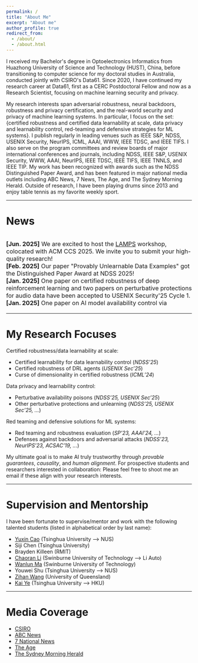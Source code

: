 ```yaml
---
permalink: /
title: "About Me"
excerpt: "About me"
author_profile: true
redirect_from: 
  - /about/
  - /about.html
---
```


I received my Bachelor's degree in Optoelectronics Informatics from Huazhong University of Science and Technology (HUST), China, before transitioning to computer science for my doctoral studies in Australia, conducted jointly with CSIRO's Data61. 
Since 2020, I have continued my research career at Data61, first as a CERC Postdoctoral Fellow and now as a Research Scientist, focusing on machine learning security and privacy.

My research interests span adversarial robustness, neural backdoors, robustness and privacy certification, and the real-world security and privacy of machine learning systems. 
In particular, I focus on the set: {certified robustness and certified data learnability at scale, data privacy and learnability control, red-teaming and defensive strategies for ML systems}. 
I publish regularly in leading venues such as IEEE S&P, NDSS, USENIX Security, NeurIPS, ICML, AAAI, WWW, IEEE TDSC, and IEEE TIFS. 
I also serve on the program committees and review boards of major international conferences and journals, including NDSS, IEEE S&P, USENIX Security, WWW, AAAI, NeurIPS, IEEE TDSC, IEEE TIFS, IEEE TNNLS, and IEEE TIP. 
My work has been recognized with awards such as the NDSS Distinguished Paper Award, and has been featured in major national media outlets including ABC News, 7 News, The Age, and The Sydney Morning Herald.
Outside of research, I have been playing drums since 2013 and enjoy table tennis as my favorite weekly sport.

---

# **News**
<div style="overflow-y: scroll; height:200px; font-size: 16px" markdown=1>

**[Jun. 2025]** We are excited to host the [LAMPS](https://lamps-ccs.github.io/home/) workshop, colocated with ACM CCS 2025. We invite you to submit your high-quality research!<br>
**[Feb. 2025]** Our paper "Provably Unlearnable Data Examples" got the Distinguished Paper Award at NDSS 2025!<br>
**[Jan. 2025]** One paper on certified robustness of deep reinforcement learning and two papers on perturbative protections for audio data have been accepted to USENIX Security'25 Cycle 1.<br>
**[Jan. 2025]** One paper on AI model availability control via modulation has been accepted to WWW'25.<br>
**[Nov. 2024]** Our paper on certified learnability and another on reinforcement unlearning have been accepted to NDSS'25.<br>
**[Jul. 2024]** I am invited to serve as a PC member for [IEEE SaTML'25](https://satml.org/).<br>
**[Jun. 2024]** I am invited to serve as a PC member for [CCS'24-LAMPS](https://lamps-ccs.com) and the proceedings chair for [AJCAI'24](https://ajcai2024.org/).<br>
**[May. 2024]** Our paper improving double sampling smoothing for addressing curse of dimensionality in randomized smoothing is accepted to ICML'24.<br>
**[Apr. 2024]** I am invited to serve as a TPC member for [NDSS'25](https://www.ndss-symposium.org/ndss2025/).<br>
**[Mar. 2024]** Two papers are accepted to IEEE SP'24 workshop and TDSC, respectively.<br>
**[Dec. 2023]** Our paper in reinforcement adversarial attack against video recognition is accepted to AAAI'24.<br>
**[Oct. 2023]** One paper in face recognition anti-spoofing is accepted to NeurIPS'23.<br>
**[Sep. 2023]** I will serve as a reviewer for TheWebConf'24.<br>
**[Jun. 2023]** I am invited to serve as a PC member for ACISP'24.<br>
**[Nov. 2022]** One paper in style-transfer-based adversarial attack against video classification sytems is accepted to IEEE SP'23.<br>
**[Oct. 2022]** Our paper in neural backdoor detection is accepted to NDSS'23.

</div>

---

# **My Research Focuses**
Certified robustness/data learnability at scale:
- Certified learnability for data learnability control (*NDSS’25*)
- Certified robustness of DRL agents (*USENIX Sec’25*)
- Curse of dimensionality in certified robustness (*ICML’24*)

Data privacy and learnability control:
- Perturbative availability poisons (*NDSS’25, USENIX Sec’25*)
- Other perturbative protections and unlearning (*NDSS’25, USENIX Sec’25, ...*)

Red teaming and defensive solutions for ML systems:
- Red teaming and robustness evaluation (*SP’23, AAAI’24, ...*)
- Defenses against backdoors and adversarial attacks (*NDSS’23, NeurIPS’23, ACSAC’19, ...*)

My ultimate goal is to make AI truly trustworthy through *provable guarantees*, *causality*, and *human alignment*.
For prospective students and researchers interested in collaboration: Please feel free to shoot me an email if these align with your research interests.

---

# **Supervision and Mentorship**
I have been fortunate to supervise/mentor and work with the following talented students (listed in alphabetical order by last name):
- [Yuxin Cao](https://yuxincao22.github.io) (Tsinghua University --> NUS)
- Siji Chen (Tsinghua University)
- Brayden Killeen (RMIT)
- [Chaoran Li](https://scholar.google.com/citations?user=K4ZJJtkAAAAJ&hl=en) (Swinburne University of Technology --> Li Auto)
- [Wanlun Ma](https://scholar.google.com/citations?user=W5z9XB8AAAAJ&hl=en) (Swinburne University of Technology)
- Youwei Shu (Tsinghua University --> NUS)
- [Zihan Wang](https://www.zihan.com.au) (University of Queensland)
- [Kai Ye](https://scholar.google.com.au/citations?hl=en&user=dWvWMv8AAAAJ) (Tsinghua University --> HKU)

---

# **Media Coverage**
- [CSIRO](https://www.csiro.au/en/news/All/News/2025/August/New-research-could-block-AI-learning-from-your-online-content?utm_source=D61SM25&utm_medium=D61SM25&utm_campaign=AICP25)
- [ABC News](https://www.abc.net.au/news/2025-08-12/csiro-develops-algorithm-to-prevent-deepfakes/105641122)
- [7 National News](https://www.youtube.com/watch?v=n1U6yBOc2QM)
- [The Age](https://www.theage.com.au/technology/csiro-breakthrough-shields-against-sexualised-ai-deepfakes-20250808-p5mlfm.html)
- [The Sydney Morning Herald](https://www.smh.com.au/technology/csiro-breakthrough-shields-against-sexualised-ai-deepfakes-20250808-p5mlfm.html)
